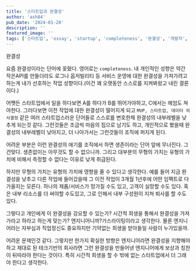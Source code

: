 ```yaml
---
title: '스타트업과 완결성'
author: 'ash84'
pub_date: '2024-01-20'
description: ''
featured_image: ''
tags: ['스타트업', 'essay', 'startup', 'completeness', '완결성', '개발자', ' ']
---
```


완결성

요즘 완결성이라는 단어에 꽂혔다. 영어로는 `completeness`. 내 개인적인 성향은 약간 작은API를 만들더라도 로그나 옵저빌리티 등 서비스 운영에 대한 완결성을 가져가려고 하는게 내가 선호하는 작업 성향이다.(이건 꽤 오랫동안 스스로를 지켜봐왔고 내린 결론이다.)

어쨋든 스타트업에서 일을 하다보면 A를 하다가 B를 뛰어가야하고, C에서는 헤엄도 쳐야한다. 그러다보면 이전 작업에 대한 완결성이 떨어지게 되고 `MVP, 스타트업, 데이터 의사결정` 같은 여러 스타트업스러운 단어들로 스스로를 변호한채 완결성의 내부레벨을 낮추게 되는것 같다. 그런것들은 조금씩 마음의 짐으로 남기도 하고, 개인적으로 봤을때 완결성의 내부레벨이 낮아지고, 더 나아가서는 그런것들이 조직에 퍼지게 된다. 

어려운 부분은 이런 완결성의 애기를 조직에서 하면 생존이라는 단어 앞에 무너진다. 그건맞다. 생존없이는 아무것도 할 수 없으니까. 그리고 대부분의 무형의 가치는 유형의 가치에 비해서 측정할 수 없다는 이유로 낮게 취급된다. 

하지만 무형의 가치는 유형의 가치에 영향을 줄 수 있다고 생각한다. 예를 들어 지금 완결성을 낮추고 다른 작업에 들어갔을때 
그 이전 작업이 3개월 1년후에 어떤 임팩트로 다가올지는 모른다. 하나의 제품/서비스가 망가질 수도 있고, 고객이 실망할 수도 있다. 혹은 내부 리소스를 더 써야할 수도있고, 그로 인해서 내부 구성원이 지쳐 퇴사를 할 수도 있다.

그렇다고 개인에게 이 완결성을 강요할 수 있는가? 시간적 희생을 통해서 완결성을 가져가라고 하라고 하는게 맞는가? 엔지니어니까?가스라이팅이라고 생각한다. 물론 엔지니어라는 자부심과 직업정신도 중요하지만 기약없는 희생을 받아들일 사람이  누가있을까. 

어려운 문제인것 같다. 그렇지만 한가지 확실한 방향은 엔지니어라면 완결성을 지향해야하고 제대로 된 테크기반의 회사라면 
그런 완결성을 만들어낸 엔지니어에게 보상과 칭찬이 뒤따라야 한다는 것이다. 특히 시간적 희생을 할 수 밖에 없는 스타트업에서 더 그래야 한다고 생각한다.
